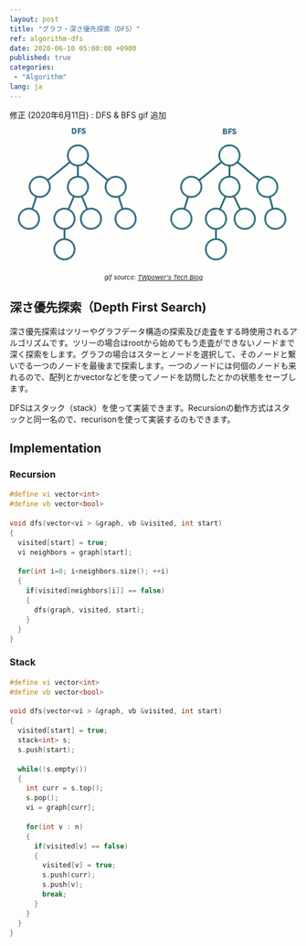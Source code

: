 ```yaml
---
layout: post
title: "グラフ・深さ優先探索（DFS）"
ref: algorithm-dfs
date: 2020-06-10 05:00:00 +0900
published: true
categories:
 - "Algorithm"
lang: ja
---
```


<div class="updated">
修正 (2020年6月11日) : DFS & BFS gif 追加
</div>

<center>
<img src="/assets/images/algorithm/graph/dfsbfs.gif"> <br>
<span style="font-size:11px"><i>gif source: <a href="https://twpower.github.io/73-how-to-implement-dfs-and-bfs-in-cpp">TWpower's Tech Blog</a></i></span>
</center>

<div class="divider"></div>

## 深さ優先探索（Depth First Search)
 
深さ優先探索はツリーやグラフデータ構造の探索及び走査をする時使用されるアルゴリズムです。ツリーの場合はrootから始めてもう走査ができないノードまで深く探索をします。グラフの場合はスターとノードを選択して、そのノードと繋いでる一つのノードを最後まで探索します。一つのノードには何個のノードも来れるので、配列とかvectorなどを使ってノードを訪問したとかの状態をセーブします。

DFSはスタック（stack）を使って実装できます。Recursionの動作方式はスタックと同一名ので、recurisonを使って実装するのもできます。

<div class="divider"></div>

## Implementation

### Recursion 
```cpp
#define vi vector<int>
#define vb vector<bool>

void dfs(vector<vi > &graph, vb &visited, int start) 
{
  visited[start] = true;
  vi neighbors = graph[start];

  for(int i=0; i<neighbors.size(); ++i) 
  {
    if(visited[neighbors[i]] == false) 
    {
      dfs(graph, visited, start);
    }
  }
}
```

### Stack
```cpp
#define vi vector<int>
#define vb vector<bool>

void dfs(vector<vi > &graph, vb &visited, int start) 
{
  visited[start] = true;
  stack<int> s;
  s.push(start);

  while(!s.empty()) 
  {
    int curr = s.top();
    s.pop();
    vi = graph[curr];

    for(int v : n) 
    {
      if(visited[v] == false) 
      {
        visited[v] = true;
        s.push(curr);
        s.push(v);
        break;
      }
    }
  }
}
```

